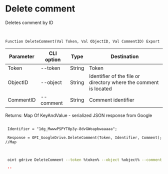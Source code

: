 ﻿---
sidebar_position: 4
---

# Delete comment
 Deletes comment by ID


<br/>


`Function DeleteComment(Val Token, Val ObjectID, Val CommentID) Export`

 | Parameter | CLI option | Type | Destination |
 |-|-|-|-|
 | Token | --token | String | Token |
 | ObjectID | --object | String | Identifier of the file or directory where the comment is located |
 | CommentID | --comment | String | Comment identifier |

 
 Returns: Map Of KeyAndValue - serialized JSON response from Google





```bsl title="Code example"
 
 Identifier = "1dg_MwwwPSPYT0p3y-8dvGWoapbwaaaaa";
 
 Response = OPI_GoogleDrive.DeleteComment(Token, Identifier, Comment); //Map
 
```
	


```sh title="CLI command example"
 
 oint gdrive DeleteComment --token %token% --object %object% --comment %comment%

```

```json title="Result"
 ''
```
